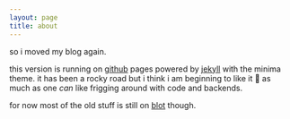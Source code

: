 ```yaml
---
layout: page
title: about
---
```


so i moved my blog again. 

this version is running on [github](github) pages powered by [jekyll](jekyll) with the minima theme. it has been a rocky road but i think i am beginning to like it 🙂 as much as one _can_ like frigging around with code and backends. 

for now most of the old stuff is still on [blot](http://johannesk.blot.im) though.
